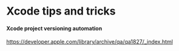 # Xcode tips and tricks

#### Xcode project versioning automation  
https://developer.apple.com/library/archive/qa/qa1827/_index.html


